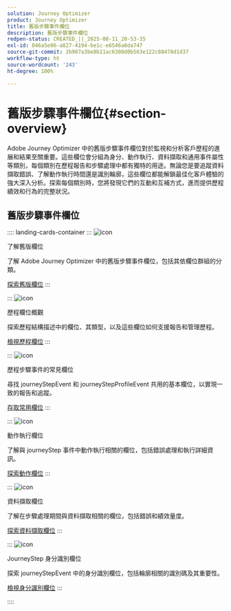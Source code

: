 ```yaml
---
solution: Journey Optimizer
product: Journey Optimizer
title: 舊版步驟事件欄位
description: 舊版步驟事件欄位
redpen-status: CREATED_||_2025-08-11_20-53-35
exl-id: 046a5e06-a827-4194-be1c-e6546a8da747
source-git-commit: 2b907a3be8b11ac6308d0b563e122c88478d1d37
workflow-type: ht
source-wordcount: '243'
ht-degree: 100%

---
```


# 舊版步驟事件欄位{#section-overview}

Adobe Journey Optimizer 中的舊版步驟事件欄位對於監視和分析客戶歷程的進展和結果至關重要。這些欄位會分組為身分、動作執行、資料擷取和通用事件屬性等類別，每個類別在歷程報告和步驟處理中都有獨特的用途。無論您是要追蹤資料擷取錯誤、了解動作執行時間還是識別輪廓，這些欄位都能解鎖最佳化客戶體驗的強大深入分析。探索每個類別時，您將發現它們的互動和互補方式，進而提供歷程績效和行為的完整狀況。

## 舊版步驟事件欄位

:::: landing-cards-container
:::
![icon](https://cdn.experienceleague.adobe.com/icons/book.svg)

了解舊版欄位

了解 Adobe Journey Optimizer 中的舊版步驟事件欄位，包括其依欄位群組的分類。

[探索舊版欄位](../using/reports/sharing-legacy-fields.md)
:::

:::
![icon](https://cdn.experienceleague.adobe.com/icons/chart-line.svg)

歷程欄位概觀

探索歷程結構描述中的欄位、其類型，以及這些欄位如何支援報告和管理歷程。

[檢視歷程欄位](../using/reports/sharing-journey-fields.md)
:::

:::
![icon](https://cdn.experienceleague.adobe.com/icons/list-check.svg?lang=zh-Hant)

歷程步驟事件的常見欄位

尋找 journeyStepEvent 和 journeyStepProfileEvent 共用的基本欄位，以實現一致的報告和追蹤。

[存取常用欄位](../using/reports/sharing-common-fields.md)
:::

:::
![icon](https://cdn.experienceleague.adobe.com/icons/gear.svg?lang=zh-Hant)

動作執行欄位

了解與 journeyStep 事件中動作執行相關的欄位，包括錯誤處理和執行詳細資訊。

[探索動作欄位](../using/reports/sharing-execution-fields.md)
:::

:::
![icon](https://cdn.experienceleague.adobe.com/icons/code-branch.svg?lang=zh-Hant)

資料擷取欄位

了解在步驟處理期間與資料擷取相關的欄位，包括錯誤和績效量度。

[探索資料擷取欄位](../using/reports/sharing-fetch-fields.md)
:::

:::
![icon](https://cdn.experienceleague.adobe.com/icons/bullseye.svg?lang=zh-Hant)

JourneyStep 身分識別欄位

探索 journeyStepEvent 中的身分識別欄位，包括輪廓相關的識別碼及其重要性。

[檢視身分識別欄位](../using/reports/sharing-identity-fields.md)
:::

::::
